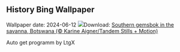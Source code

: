 ## History Bing Wallpaper
Wallpaper date: 2024-06-12
![](https://www.bing.com/th?id=OHR.GemsbokBotswana_EN-US7126985499_UHD.jpg&w=1000)Download: [Southern gemsbok in the savanna, Botswana (© Karine Aigner/Tandem Stills + Motion)](https://www.bing.com/th?id=OHR.GemsbokBotswana_EN-US7126985499_UHD.jpg)

Auto get programm by LtgX
